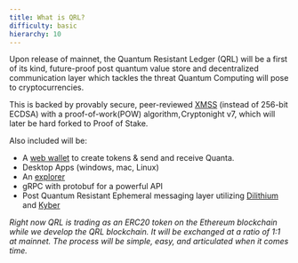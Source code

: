 ```yaml
---
title: What is QRL?
difficulty: basic
hierarchy: 10  
---
```


Upon release of mainnet, the Quantum Resistant Ledger (QRL) will be a first of its kind, future-proof post quantum value store and decentralized communication layer which tackles the threat Quantum Computing will pose to cryptocurrencies. 

This is backed by provably secure, peer-reviewed [XMSS](https://eprint.iacr.org/2011/484.pdf) (instead of 256-bit ECDSA) with a proof-of-work(POW) algorithm, Cryptonight v7, which will later be hard forked to Proof of Stake.

Also included will be:

- A [web wallet](https://wallet.theqrl.org) to create tokens & send and receive Quanta.
- Desktop Apps (windows, mac, Linux)
- An [explorer](https://explorer.theqrl.org)
- gRPC with protobuf for a powerful API
- Post Quantum Resistant Ephemeral messaging layer utilizing [Dilithium](https://pq-crystals.org/dilithium/) and [Kyber](https://pq-crystals.org/kyber/)

*Right now QRL is trading as an ERC20 token on the Ethereum blockchain while we develop the QRL blockchain. It will be exchanged at a ratio of 1:1 at mainnet. The process will be simple, easy, and articulated when it comes time.*